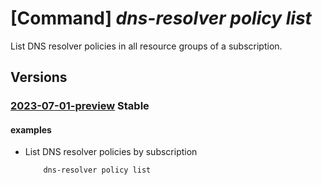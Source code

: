 # [Command] _dns-resolver policy list_

List DNS resolver policies in all resource groups of a subscription.

## Versions

### [2023-07-01-preview](/Resources/mgmt-plane/L3N1YnNjcmlwdGlvbnMve30vcHJvdmlkZXJzL21pY3Jvc29mdC5uZXR3b3JrL2Ruc3Jlc29sdmVycG9saWNpZXM=/2023-07-01-preview.xml) **Stable**

<!-- mgmt-plane /subscriptions/{}/providers/microsoft.network/dnsresolverpolicies 2023-07-01-preview -->
<!-- mgmt-plane /subscriptions/{}/resourcegroups/{}/providers/microsoft.network/dnsresolverpolicies 2023-07-01-preview -->

#### examples

- List DNS resolver policies by subscription
    ```bash
        dns-resolver policy list
    ```

